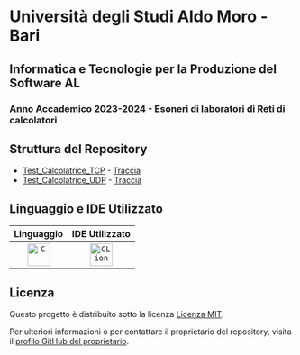 # Università degli Studi Aldo Moro - Bari

## Informatica e Tecnologie per la Produzione del Software AL

### Anno Accademico 2023-2024 - Esoneri di laboratori di Reti di calcolatori

## Struttura del Repository
- [Test_Calcolatrice_TCP](https://github.com/checcoconf/Calcolatrice_TCP-UDP/tree/main/Test_Calcolatrice_TCP) - [Traccia](https://github.com/checcoconf/Calcolatrice_TCP-UDP/blob/main/Test_Calcolatrice_TCP/I%20Esonero%20di%20laboratorio%202023-24%20(TCP).md)
- [Test_Calcolatrice_UDP](https://github.com/checcoconf/Calcolatrice_TCP-UDP/tree/main/Test_Calcolatrice_UDP) - [Traccia](https://github.com/checcoconf/Calcolatrice_TCP-UDP/blob/main/Test_Calcolatrice_UDP/II%20Esonero%20di%20laboratorio%202023-24%20(UDP).md)

## Linguaggio e IDE Utilizzato

| Linguaggio | IDE Utilizzato |
|:----------:|:--------------:|
| <code><img alt="C" width="40px" src="https://upload.wikimedia.org/wikipedia/commons/1/19/C_Logo.png" /></code> | <code><img alt="CLion" width="40px" src="https://upload.wikimedia.org/wikipedia/commons/6/62/Clion.svg"/></code> |

</div>

## Licenza

Questo progetto è distribuito sotto la licenza [Licenza MIT](https://opensource.org/licenses/MIT).

Per ulteriori informazioni o per contattare il proprietario del repository, visita il [profilo GitHub del proprietario](https://github.com/checcoconf).
